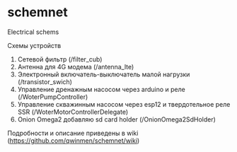 # schemnet
Electrical schems

Схемы устройств
1. Сетевой фильтр (/filter_cub)
2. Антенна для 4G модема (/antenna_lte)
3. Электронный включатель-выключатель малой нагрузки (/transistor_swich)
4. Управление дренажным насосом через arduino и реле (/WoterPumpController)
5. Управление скважинным насосом через esp12 и твердотельное реле SSR (/WoterMotorControllerDelegate)
6. Onion Omega2 добавляю sd card holder (/OnionOmega2SdHolder)

Подробности и описание приведены в wiki (https://github.com/qwinmen/schemnet/wiki)
